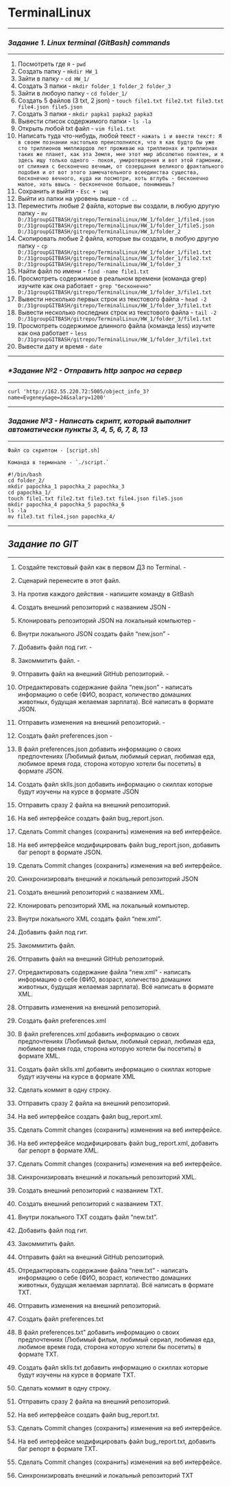 # TerminalLinux #
_____________________________________________
### **_Задание 1. Linux terminal (GitBash) commands_**
_____________________________________________
1. Посмотреть где я - `pwd`
2. Создать папку - `mkdir HW_1`
3. Зайти в папку - `cd HW_1/`
4. Создать 3 папки - `mkdir folder_1 folder_2 folder_3`
5. Зайти в любоую папку - `cd folder_1/`
6. Создать 5 файлов (3 txt, 2 json) - `touch file1.txt file2.txt file3.txt file4.json file5.json`
7. Создать 3 папки - `mkdir papka1 papka2 papka3`
8. Вывести список содержимого папки - `ls -la`
9. Открыть любой txt файл - `vim file1.txt`
10. Написать туда что-нибудь, любой текст - `нажать i и ввести текст: Я в своем познании настолько преисполнился, что я как будто бы уже сто триллионов миллиардов лет проживаю на триллионах и триллионах таких же планет, как эта Земля, мне этот мир абсолютно понятен, и я здесь ищу только одного - покоя, умиротворения и вот этой гармонии, от слияния с бесконечно вечным, от созерцания великого фрактального подобия и от вот этого замечательного всеединства существа, бесконечно вечного, куда ни посмотри, хоть вглубь - бесконечно малое, хоть ввысь - бесконечное большое, понимаешь?`
11. Сохранить и выйти - `Esc + :wq`
12. Выйти из папки на уровень выше - `cd ..`
13. Переместить любые 2 файла, которые вы создали, в любую другую папку - `mv D:/31groupGITBASH/gitrepo/TerminalLinux/HW_1/folder_1/file4.json D:/31groupGITBASH/gitrepo/TerminalLinux/HW_1/folder_1/file5.json D:/31groupGITBASH/gitrepo/TerminalLinux/HW_1/folder_2`
14. Cкопировать любые 2 файла, которые вы создали, в любую другую папку - `cp D:/31groupGITBASH/gitrepo/TerminalLinux/HW_1/folder_1/file1.txt D:/31groupGITBASH/gitrepo/TerminalLinux/HW_1/folder_1/file2.txt D:/31groupGITBASH/gitrepo/TerminalLinux/HW_1/folder_3`
15. Найти файл по имени - `find -name file1.txt`
16. Просмотреть содержимое в реальном времени (команда grep) изучите как она работает - `grep "бесконечно" D:/31groupGITBASH/gitrepo/TerminalLinux/HW_1/folder_3/file1.txt`
17. Вывести несколько первых строк из текстового файла - `head -2 D:/31groupGITBASH/gitrepo/TerminalLinux/HW_1/folder_3/file1.txt`
18. Вывести несколько последних строк из текстового файла - `tail -2 D:/31groupGITBASH/gitrepo/TerminalLinux/HW_1/folder_3/file1.txt`
19. Просмотреть содержимое длинного файла (команда less) изучите как она работает - `less D:/31groupGITBASH/gitrepo/TerminalLinux/HW_1/folder_3/file1.txt`
20. Вывести дату и время - `date`
_____________________________________________
### **_*Задание №2 - Отправить http запрос на сервер_**
______________________________________________
`curl 'http://162.55.220.72:5005/object_info_3?name=Evgeney&age=24&salary=1200'`
_____________________________________________
### **_Задание №3 - Написать скрипт, который выполнит автоматически пункты 3, 4, 5, 6, 7, 8, 13_**
_____________________________________________
```
Файл со скриптом - [script.sh]

Команда в терминале - `./script.`

#!/bin/bash
cd folder_2/
mkdir papochka_1 papochka_2 papochka_3
cd papochka_1/
touch file1.txt file2.txt file3.txt file4.json file5.json
mkdir papochka_4 papochka_5 papochka_6
ls -la
mv file3.txt file4.json papochka_4/
```
__________________________________________________________________________________
## **_Задание по GIT_**
__________________________________________________________________________________
 1. Создайте текстовый файл как в первом ДЗ по Terminal.    - 
 2. Сценарий перенесите в этот файл.
 3. На против каждого действия - напишите команду в GitBash
 4. Создать внешний репозиторий c названием JSON            -

 5. Клонировать репозиторий JSON на локальный компьютер     -

 6. Внутри локального JSON создать файл “new.json”          -

 7. Добавить файл под гит.                                  -  

 8. Закоммитить файл.                                       -

 9. Отправить файл на внешний GitHub репозиторий.           -

 10. Отредактировать содержание файла “new.json” - написать информацию о себе (ФИО, возраст, количество домашних животных, будущая желаемая зарплата). Всё написать в формате JSON.



 11. Отправить изменения на внешний репозиторий.            -

 12. Создать файл preferences.json                          -

 13. В файл preferences.json добавить информацию о своих предпочтениях (Любимый фильм, любимый сериал, любимая еда, любимое время года, сторона которую хотели бы посетить) в формате JSON.



 14. Создать файл sklls.json добавить информацию о скиллах которые будут изучены на курсе в формате JSON


 15. Отправить сразу 2 файла на внешний репозиторий.


 16. На веб интерфейсе создать файл bug_report.json.


 17. Сделать Commit changes (сохранить) изменения на веб интерфейсе.


 18. На веб интерфейсе модифицировать файл bug_report.json, добавить баг репорт в формате JSON.


 19. Сделать Commit changes (сохранить) изменения на веб интерфейсе.


 20. Синхронизировать внешний и локальный репозиторий JSON


 21. Создать внешний репозиторий c названием XML.


 22. Клонировать репозиторий XML на локальный компьютер.


 23. Внутри локального XML создать файл “new.xml”.


 24. Добавить файл под гит.


 25. Закоммитить файл.


 26. Отправить файл на внешний GitHub репозиторий.


 27. Отредактировать содержание файла “new.xml” - написать информацию о себе (ФИО, возраст, количество домашних животных, будущая желаемая зарплата). Всё написать в формате XML.


 28. Отправить изменения на внешний репозиторий.

 29. Создать файл preferences.xml

 30. В файл preferences.xml добавить информацию о своих предпочтениях (Любимый фильм, любимый сериал, любимая еда, любимое время года, сторона которую хотели бы посетить) в формате XML.

 31. Создать файл sklls.xml добавить информацию о скиллах которые будут изучены на курсе в формате XML

 32. Сделать коммит в одну строку.

 33. Отправить сразу 2 файла на внешний репозиторий.

 34. На веб интерфейсе создать файл bug_report.xml.

 35. Сделать Commit changes (сохранить) изменения на веб интерфейсе.

 36. На веб интерфейсе модифицировать файл bug_report.xml, добавить баг репорт в формате XML.

 37. Сделать Commit changes (сохранить) изменения на веб интерфейсе.

 38. Синхронизировать внешний и локальный репозиторий XML.

 39. Создать внешний репозиторий c названием TXT.

 40. Создать внешний репозиторий c названием TXT.

 41. Внутри локального TXT создать файл “new.txt”.

 42. Добавить файл под гит.

 43. Закоммитить файл.

 44. Отправить файл на внешний GitHub репозиторий.

 45. Отредактировать содержание файла “new.txt” - написать информацию о себе (ФИО, возраст, количество домашних животных, будущая желаемая зарплата). Всё написать в формате TXT.

 46. Отправить изменения на внешний репозиторий.

 47. Создать файл preferences.txt

 48. В файл preferences.txt” добавить информацию о своих предпочтениях (Любимый фильм, любимый сериал, любимая еда, любимое время года, сторона которую хотели бы посетить) в формате TXT.

 49. Создать файл sklls.txt добавить информацию о скиллах которые будут изучены на курсе в формате TXT.

 50. Сделать коммит в одну строку.

 51. Отправить сразу 2 файла на внешний репозиторий.

 52. На веб интерфейсе создать файл bug_report.txt.

 53. Сделать Commit changes (сохранить) изменения на веб интерфейсе.

 54. На веб интерфейсе модифицировать файл bug_report.txt, добавить баг репорт в формате TXT.

 55. Сделать Commit changes (сохранить) изменения на веб интерфейсе.

 56. Синхронизировать внешний и локальный репозиторий TXT
 



